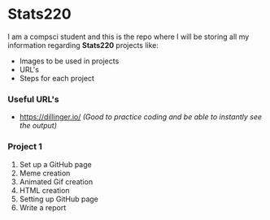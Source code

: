 # Stats220 

I am a compsci student and this is the repo where I will be storing all my information regarding **Stats220** projects like:
* Images to be used in projects
* URL's
* Steps for each project

### Useful URL's
* https://dillinger.io/ *(Good to practice coding and be able to instantly see the output)*

### Project 1
1. Set up a GitHub page
2. Meme creation
3. Animated Gif creation
4. HTML creation
5. Setting up GitHub page
6. Write a report
